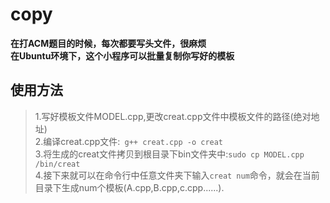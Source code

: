 # copy
**在打ACM题目的时候，每次都要写头文件，很麻烦**<br>
**在Ubuntu环境下，这个小程序可以批量复制你写好的模板**

## 使用方法
>1.写好模板文件MODEL.cpp,更改creat.cpp文件中模板文件的路径(绝对地址) <br>2.编译creat.cpp文件:` g++ creat.cpp -o creat`<br>3.将生成的creat文件拷贝到根目录下bin文件夹中:`sudo cp MODEL.cpp /bin/creat`<br>4.接下来就可以在命令行中任意文件夹下输入`creat num`命令，就会在当前目录下生成num个模板(A.cpp,B.cpp,c.cpp......).
